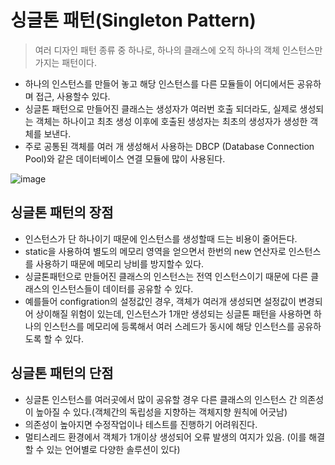 # 싱글톤 패턴(Singleton Pattern)

> 여러 디자인 패턴 종류 중 하나로, 하나의 클래스에 오직 하나의 객체 인스턴스만 가지는 패턴이다.

- 하나의 인스턴스를 만들어 놓고 해당 인스턴스를 다른 모듈들이 어디에서든 공유하며 접근, 사용할수 있다.
- 싱글톤 패턴으로 만들어진 클래스는 생성자가 여러번 호출 되더라도, 실제로 생성되는 객체는 하나이고 최초 생성 이후에 호출된 생성자는 최초의 생성자가 생성한 객체를 보낸다.
- 주로 공통된 객체를 여러 개 생성해서 사용하는 DBCP (Database Connection Pool)와 같은 데이터베이스 연결 모듈에 많이 사용된다.

![image](https://img1.daumcdn.net/thumb/R1280x0/?scode=mtistory2&fname=https%3A%2F%2Fblog.kakaocdn.net%2Fdn%2FcN9iTk%2FbtrIdepu7a8%2FlJmoO8yFkkuJk9HPrg8gXK%2Fimg.png)

## 싱글톤 패턴의 장점

- 인스턴스가 단 하나이기 때문에 인스턴스를 생성할때 드는 비용이 줄어든다.
- static을 사용하여 별도의 메모리 영역을 얻으면서 한번의 new 연산자로 인스턴스를 사용하기 때문에 메모리 낭비를 방지할수 있다.
- 싱글톤패턴으로 만들어진 클래스의 인스턴스는 전역 인스턴스이기 때문에 다른 클래스의 인스턴스들이 데이터를 공유할 수 있다.
- 예를들어 configration의 설정값인 경우, 객체가 여러개 생성되면 설정값이 변경되어 상이해질 위험이 있는데, 인스턴스가 1개만 생성되는 싱글톤 패턴을 사용하면 하나의 인스턴스를 메모리에 등록해서 여러 스레드가 동시에 해당 인스턴스를 공유하도록 할 수 있다.

## 싱글톤 패턴의 단점

- 싱글톤 인스턴스를 여러곳에서 많이 공유할 경우 다른 클래스의 인스턴스 간 의존성이 높아질 수 있다.(객체간의 독립성을 지향하는 객체지향 원칙에 어긋남)
- 의존성이 높아지면 수정작업이나 테스트를 진행하기 어려워진다.
- 멀티스레드 환경에서 객체가 1개이상 생성되어 오류 발생의 여지가 있음. (이를 해결할 수 있는 언어별로 다양한 솔루션이 있다)
